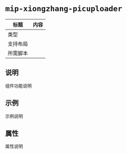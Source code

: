 # `mip-xiongzhang-picuploader`

标题|内容
----|----
类型|
支持布局|
所需脚本| 

## 说明

组件功能说明

## 示例

示例说明

## 属性

属性说明
